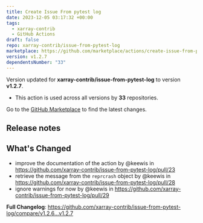 ```yaml
---
title: Create Issue From pytest log
date: 2023-12-05 03:17:32 +00:00
tags:
  - xarray-contrib
  - GitHub Actions
draft: false
repo: xarray-contrib/issue-from-pytest-log
marketplace: https://github.com/marketplace/actions/create-issue-from-pytest-log
version: v1.2.7
dependentsNumber: "33"
---
```



Version updated for **xarray-contrib/issue-from-pytest-log** to version **v1.2.7**.
- This action is used across all versions by **33** repositories.

Go to the [GitHub Marketplace](https://github.com/marketplace/actions/create-issue-from-pytest-log) to find the latest changes.

## Release notes

## What's Changed
* improve the documentation of the action by @keewis in https://github.com/xarray-contrib/issue-from-pytest-log/pull/23
* retrieve the message from the `reprcrash` object by @keewis in https://github.com/xarray-contrib/issue-from-pytest-log/pull/28
* ignore warnings for now by @keewis in https://github.com/xarray-contrib/issue-from-pytest-log/pull/29

**Full Changelog**: https://github.com/xarray-contrib/issue-from-pytest-log/compare/v1.2.6...v1.2.7
